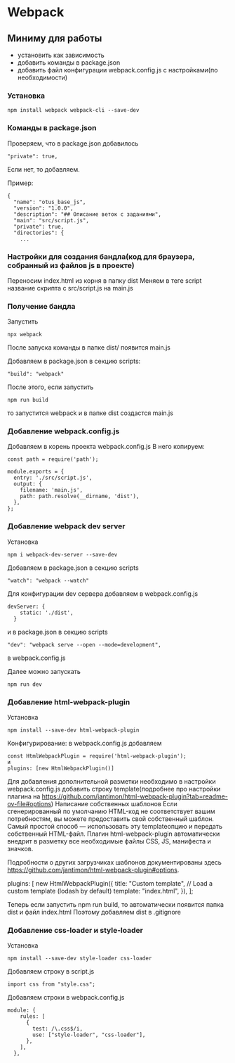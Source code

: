 # Webpack

## Миниму для работы

- установить как зависимость
- добавить команды в package.json
- добавить файл конфигурации webpack.config.js с настройками(по необходимости)

### Установка

```
npm install webpack webpack-cli --save-dev
```

### Команды в package.json

Проверяем, что в package.json добавилось

```
"private": true,
```

Если нет, то добавляем.

Пример:

```
{
  "name": "otus_base_js",
  "version": "1.0.0",
  "description": "## Описание веток с заданиями",
  "main": "src/script.js",
  "private": true,
  "directories": {
    ...
```

### Настройки для создания бандла(код для браузера, собранный из файлов js в проекте)

Переносим index.html из корня в папку dist
Меняем в теге script название скрипта c src/script.js на main.js

### Получение бандла

Запустить

```
npx webpack
```

После запуска команды в папке dist/ появится main.js

Добавляем в package.json в секцию scripts:

```
"build": "webpack"
```

После этого, если запустить

```
npm run build
```

то запустится webpack и в папке dist создастся main.js

### Добавление webpack.config.js

Добавляем в корень проекта webpack.config.js
В него копируем:

```
const path = require('path');

module.exports = {
  entry: './src/script.js',
  output: {
    filename: 'main.js',
    path: path.resolve(__dirname, 'dist'),
  },
};
```

### Добавление webpack dev server

Установка

```
npm i webpack-dev-server --save-dev
```

Добавляем в package.json в секцию scripts

```
"watch": "webpack --watch"
```

Для конфигурации dev сервера добавляем в webpack.config.js

```
devServer: {
    static: './dist',
  }
```

и в package.json в секцию scripts

```
"dev": "webpack serve --open --mode=development",
```

в webpack.config.js

Далее можно запускать

```
npm run dev
```

### Добавление html-webpack-plugin

Установка

```
npm install --save-dev html-webpack-plugin
```

Конфигурирование:
в webpack.config.js добавляем

```
const HtmlWebpackPlugin = require('html-webpack-plugin');
и
plugins: [new HtmlWebpackPlugin()]
```

Для добавления дополнительной разметки необходимо в настройки
webpack.config.js добавить строку template(подробнее про настройки плагина на https://github.com/jantimon/html-webpack-plugin?tab=readme-ov-file#options)
Написание собственных шаблонов
Если сгенерированный по умолчанию HTML-код не соответствует вашим потребностям, вы можете предоставить свой собственный шаблон. Самый простой способ — использовать эту templateопцию и передать собственный HTML-файл. Плагин html-webpack-plugin автоматически внедрит в разметку все необходимые файлы CSS, JS, манифеста и значков.

Подробности о других загрузчиках шаблонов документированы здесь https://github.com/jantimon/html-webpack-plugin#options.

plugins: [
new HtmlWebpackPlugin({
title: "Custom template",
// Load a custom template (lodash by default)
template: "index.html",
}),
];

Теперь если запустить npm run build, то автоматически появится папка dist и файл index.html
Поэтому добавляем dist в .gitignore


### Добавление css-loader и style-loader

Установка
```
npm install --save-dev style-loader css-loader
```

Добавляем строку в script.js
```
import css from "style.css";
```

Добавляем строки в webpack.config.js
```
module: {
    rules: [
      {
        test: /\.css$/i,
        use: ["style-loader", "css-loader"],
      },
    ],
  },
```
